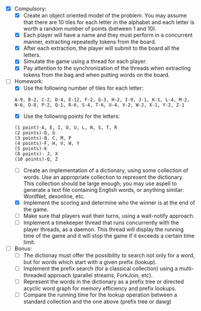 - [x] Compulsory:
    - [x] Create an object oriented model of the problem. You may assume that there are 10 tiles for each letter in the alphabet and each letter is worth a random number of points (between 1 and 10).
    - [x] Each player will have a name and they must perform in a concurrent manner, extracting repeatedly tokens from the board.
    - [x] After each extraction, the player will submit to the board all the letters.
    - [x] Simulate the game using a thread for each player.
    - [x] Pay attention to the synchronization of the threads when extracting tokens from the bag and when putting words on the board. 

- [ ] Homework:
    - [x] Use the following number of tiles for each letter: 
     ```
     A-9, B-2, C-2, D-4, E-12, F-2, G-3, H-2, I-9, J-1, K-1, L-4, M-2, N-6, O-8, P-2, Q-1, R-6, S-4, T-6, U-4, V-2, W-2, X-1, Y-2, Z-1
     ```
    - [x] Use the following points for the letters:
    ```
    (1 point)-A, E, I, O, U, L, N, S, T, R
    (2 points)-D, G
    (3 points)-B, C, M, P
    (4 points)-F, H, V, W, Y
    (5 points)-K
    (8 points)- J, X
    (10 points)-Q, Z
    ```
    - [ ] Create an implementation of a dictionary, using some collection of words. Use an appropriate collection to represent the dictionary. This collection should be large enough; you may use aspell to generate a text file containing English words, or anything similar: WordNet, dexonline, etc.
    - [x] Implement the scoring and determine who the winner is at the end of the game.
    - [ ] Make sure that players wait their turns, using a wait-notify approach.
    - [ ] Implement a timekeeper thread that runs concurrently with the player threads, as a daemon. This thread will display the running time of the game and it will stop the game if it exceeds a certain time limit. 

- [ ] Bonus:
    - [ ] The dictionay must offer the possibility to search not only for a word, but for words which start with a given prefix (lookup).
    - [ ] Implement the prefix search (for a classical collection) using a multi-threaded approach (parallel streams, ForkJoin, etc).
    - [ ] Represent the words in the dictionary as a prefix tree or directed acyclic word graph for memory efficiency and prefix lookups.
    - [ ] Compare the running time for the lookup operation between a standard collection and the one above (prefix tree or dawg)